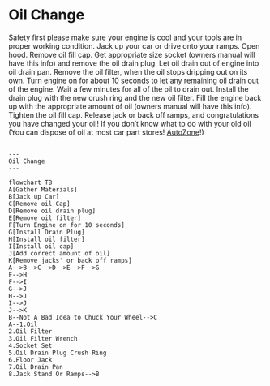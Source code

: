 <H1>Oil Change</H1>

Safety first please make sure your engine is cool and your tools are in proper working condition. Jack up your car or drive onto your ramps. Open hood. Remove oil fill cap. Get appropriate size socket (owners manual will have this info) and remove the oil drain plug. Let oil drain out of engine into oil drain pan. Remove the oil filter, when the oil stops dripping out on its own. Turn engine on for about 10 seconds to let any remaining oil drain out of the engine. Wait a few minutes for all of the oil to drain out. Install the drain plug with the new crush ring and the new oil filter. Fill the engine back up with the appropriate amount of oil (owners manual will have this info). Tighten the oil fill cap. Release jack or back off ramps, and congratulations you have changed your oil! If you don’t know what to do with your old oil (You can dispose of oil at most car part stores! [AutoZone](https://www.autozone.com/diy/motor-oil/how-to-recycle-motor-oil)!)

```mermaid

---
Oil Change
---

flowchart TB
A[Gather Materials]
B[Jack up Car]
C[Remove oil Cap]
D[Remove oil drain plug]
E[Remove oil filter]
F[Turn Engine on for 10 seconds]
G[Install Drain Plug]
H[Install oil filter]
I[Install oil cap]
J[Add correct amount of oil]
K[Remove jacks' or back off ramps]
A-->B-->C-->D-->E-->F-->G
F-->H
F-->I
G-->J
H-->J
I-->J
J-->K
B--Not A Bad Idea to Chuck Your Wheel-->C
A--1.Oil
2.Oil Filter
3.Oil Filter Wrench
4.Socket Set
5.Oil Drain Plug Crush Ring
6.Floor Jack
7.Oil Drain Pan
8.Jack Stand Or Ramps-->B
